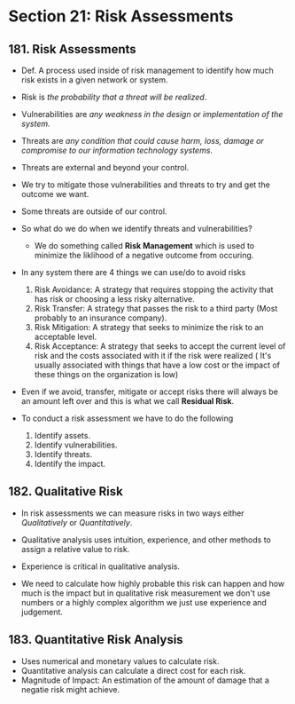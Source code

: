 # Section 21: Risk Assessments

## 181. Risk Assessments  

* Def. A process used inside of risk management to identify how much risk exists in a given network or system.  

* Risk is *the probability that a threat will be realized*.  

* Vulnerabilities are *any weakness in the design or implementation of the system.*  

* Threats are *any condition that could cause harm, loss, damage or compromise to our information technology systems*.  
* Threats are external and beyond your control.  

* We try to mitigate those vulnerabilities and threats to try and get the outcome we want.  
* Some threats are outside of our control.
* So what do we do when we identify threats and vulnerabilities?
  * We do something called **Risk Management** which is used to minimize the liklihood of a negative outcome from occuring.

* In any system there are 4 things we can use/do to avoid risks  
  1. Risk Avoidance: A strategy that requires stopping the activity that has risk or choosing a less risky alternative.
  2. Risk Transfer: A strategy that passes the risk to a third party (Most probably to an insurance company).
  3. Risk Mitigation: A strategy that seeks to minimize the risk to an acceptable level.
  4. Risk Acceptance: A strategy that seeks to accept the current level of risk and the costs associated with it if the risk were realized ( It's usually associated with things that have a low cost or the impact of these things on the organization is low)

* Even if we avoid, transfer, mitigate or accept risks there will always be an amount left over and this is what we call **Residual Risk**.  

* To conduct a risk assessment we have to do the following  
  1. Identify assets.  
  2. Identify vulnerabilities.
  3. Identify threats.
  4. Identify the impact.  


## 182. Qualitative Risk  

* In risk assessments we can measure risks in two ways either *Qualitatively* or *Quantitatively*.

* Qualitative analysis uses intuition, experience, and other methods to assign a relative value to risk.  
* Experience is critical in qualitative analysis.
* We need to calculate how highly probable this risk can happen and how much is the impact but in qualitative risk measurement we don't use numbers or a highly complex algorithm we just use experience and judgement.


## 183. Quantitative Risk Analysis  

* Uses numerical and monetary values to calculate risk.
* Quantitative analysis can calculate a direct cost for each risk.
* Magnitude of Impact: An estimation of the amount of damage that a negatie risk might achieve.

